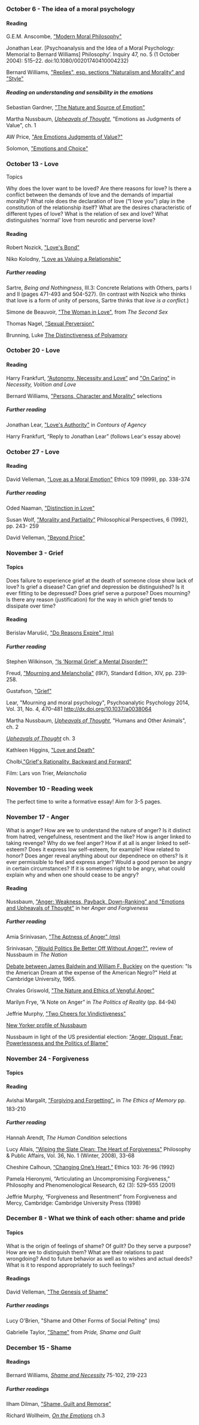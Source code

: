 
### October 6 - The idea of a moral psychology

<!-- #### Topics -->

#### Reading

G.E.M. Anscombe, ["Modern Moral Philosophy"](https://github.com/UCL-PHIL/3097/blob/gh-pages/readings/Anscombe%20-%20Modern_Moral_Philosophy.pdf?raw=true)

Jonathan Lear. [Psychoanalysis and the Idea of a Moral Psychology: Memorial to Bernard Williams] Philosophy’. Inquiry 47, no. 5 (1 October 2004): 515–22. doi:10.1080/00201740410004232)

Bernard Williams, ["Replies", esp. sections "Naturalism and Morality" and "Style"](https://github.com/UCL-PHIL/3097/blob/gh-pages/readings/Williams%20-%20Replies%20in%20World_Mind_Ethics.pdf?raw=true)



<!-- ##### Reading on naturalistic moral psychology -->


##### Reading on understanding and sensibility in the emotions

Sebastian Gardner, ["The Nature and Source of Emotion"](https://github.com/UCL-PHIL/3097/blob/gh-pages/readings/Gardner%20-%20The_nature_and_source_of_emotion.pdf?raw=true)

Martha Nussbaum, [*Upheavals of Thought*](https://github.com/UCL-PHIL/3097/blob/gh-pages/readings/Nussbaum%20Upheav%20Thought%20ch1.pdf?raw=true), "Emotions as Judgments of Value", ch. 1

AW Price, ["Are Emotions Judgments of Value?"](https://github.com/UCL-PHIL/3097/blob/gh-pages/readings/Price%20-%20Are%20Emotions%20Judgments%20of%20Value.pdf?raw=true)

<!-- Amelie Rorty, *Explaining Emotions* -->

Solomon, ["Emotions and Choice"](https://github.com/UCL-PHIL/3097/blob/gh-pages/readings/Solomon%20-%20Emotions%20and%20Choice.pdf?raw=true)


<!-- remove dates here so i dont have to change this bit year to year -->

### October 13 - Love

Topics

Why does the lover want to be loved? Are there reasons for love? Is there a conflict between the demands of love and the demands of impartial morality? What role does the declaration of love (“I love you”) play in the constitution of the relationship itself? What are the desires characteristic of different types of love? What is the relation of sex and love? What distinguishes 'normal' love from neurotic and perverse love?

#### Reading
Robert Nozick, ["Love's Bond"](https://github.com/UCL-PHIL/3097/blob/gh-pages/readings/Nozick%20-%20Loves%20Bond.pdf?raw=true)

Niko Kolodny, ["Love as Valuing a Relationship"](https://github.com/UCL-PHIL/3097/blob/gh-pages/readings/Kolodny%20-%20Love%20Relationship.pdf?raw=true)

##### Further reading

Sartre, *Being and Nothingness*, III.3: Concrete Relations with Others, parts I and II (pages 471-493 and 504-527). (In contrast with Nozick who thinks that love is a form of unity of persons, Sartre thinks that *love is a conflict*.)

Simone de Beauvoir, ["The Woman in Love"](https://github.com/UCL-PHIL/3097/blob/gh-pages/readings/Beauvoir%20The%20Worman%20in%20Love.pdf?raw=true), from *The Second Sex*

Thomas Nagel, ["Sexual Perversion"](https://github.com/UCL-PHIL/3097/blob/gh-pages/readings/Nagel%20-%20Sexual%20Perversion.pdf?raw=true)

Brunning, Luke [The Distinctiveness of Polyamory](https://github.com/UCL-PHIL/3097/blob/gh-pages/readings/Brunning%20-%20Polyamory.pdf?raw=true)

### October 20 - Love

#### Reading

Harry Frankfurt, [“Autonomy, Necessity and Love”](https://github.com/UCL-PHIL/3097/blob/gh-pages/readings/Frankfurt%20-%20Autonomy_Necessity_Love.pdf?raw=true) and ["On Caring"](https://github.com/UCL-PHIL/3097/blob/gh-pages/readings/Frankfurt%20-%20On%20Caring.pdf?raw=true) in *Necessity, Volition and Love*

Bernard Williams, ["Persons, Character and Morality"](https://github.com/UCL-PHIL/3097/blob/gh-pages/readings/Williams%20-%20Persons%20Character%20Morality.pdf?raw=true) selections

##### Further reading

Jonathan Lear, ["Love's Authority"](https://github.com/UCL-PHIL/3097/blob/gh-pages/readings/Lear%20-%20Love's%20Authority.pdf?raw=true) in *Contours of Agency*

Harry Frankfurt, “Reply to Jonathan Lear” (follows Lear's essay above)

### October 27 - Love

#### Reading

David Velleman, ["Love as a Moral Emotion"](https://github.com/UCL-PHIL/3097/blob/gh-pages/readings/Velleman%20-%20Love%20as%20a%20Moral%20Emotion.pdf?raw=true) Ethics 109 (1999), pp. 338-374

<!-- [Handout on Velleman](https://github.com/UCL-PHIL/3097/blob/gh-pages/handouts/Velleman%20-%20Love%20Moral%20Emotion_HO.pdf?raw=true) -->

##### Further reading

Oded Naaman, ["Distinction in Love"](https://github.com/UCL-PHIL/3097/blob/gh-pages/readings/Naaman%20-%20Distinction%20in%20Love.pdf?raw=true)

Susan Wolf, ["Morality and Partiality"](https://github.com/UCL-PHIL/3097/blob/gh-pages/readings/Wolf%20-%20Partiality%20Morality.pdf?raw=true) Philosophical Perspectives, 6 (1992), pp. 243- 259

David Velleman, ["Beyond Price"](https://github.com/UCL-PHIL/3097/blob/gh-pages/readings/Velleman%20-%20Beyond%20Price.pdf?raw=true)





### November 3 - Grief

#### Topics

Does failure to experience grief at the death of someone close show lack of love? Is grief a disease? Can grief and depression be distinguished? Is it ever fitting to be depressed? Does grief serve a purpose? Does mourning? Is there any reason (justification) for the way in which grief tends to dissipate over time?

#### Reading

Berislav Marušić, ["Do Reasons Expire" (ms)](https://github.com/UCL-PHIL/3097/blob/gh-pages/readings/BeriMa%20-%20Do%20Reasons%20Expire.pdf?raw=true)

##### Further reading

Stephen Wilkinson, [“Is ‘Normal Grief’ a Mental Disorder?"](https://github.com/UCL-PHIL/3097/blob/gh-pages/readings/Wilkinson%20-%20Normer%20Grief%20Mental%20Disorder.pdf?raw=true)

Freud, ["Mourning and Melancholia"](https://github.com/UCL-PHIL/3097/blob/gh-pages/readings/Freud%20-%20Mourning%20Melancholia.pdf?raw=true) (l9l7), Standard Edition, XIV, pp. 239-258.

Gustafson, ["Grief"](https://github.com/UCL-PHIL/3097/blob/gh-pages/readings/Gustafson%20-%20Grief.pdf?raw=true)

Lear, "Mourning and moral psychology", Psychoanalytic Psychology 2014, Vol. 31, No. 4, 470–481 http://dx.doi.org/10.1037/a0038064

Martha Nussbaum, [*Upheavals of Thought*](https://github.com/UCL-PHIL/3097/blob/gh-pages/readings/Nussbaum%20Upheav%20Thought%202.pdf?raw=true), "Humans and Other Animals", ch. 2

[*Upheavals of Thought*](https://github.com/UCL-PHIL/3097/blob/gh-pages/readings/Nussbaum%20Upheav%20Thought%203.pdf?raw=true) ch. 3

Kathleen Higgins, ["Love and Death"](https://github.com/UCL-PHIL/3097/blob/gh-pages/readings/Higgins%20-%20Love%20and%20Death.pdf?raw=true)

Cholbi,["Grief's Rationality, Backward and Forward"](https://github.com/UCL-PHIL/3097/blob/gh-pages/readings/Cholbi-2016-Philosophy_and_Phenomenological_Research.pdf?raw=true)


Film: Lars von Trier, *Melancholia*


### November 10 - Reading week

The perfect time to write a formative essay! Aim for 3-5 pages.


### November 17 - Anger

What is anger? How are we to understand the nature of anger? Is it distinct from hatred, vengefulness, resentment and the like? How is anger linked to taking revenge? Why do we feel anger? How if at all is anger linked to self-esteem? Does it express low self-esteem, for example? How related to honor? Does anger reveal anything about our dependnece on others? Is it ever permissible to feel and express anger? Would a good person be angry in certain circumstances? If it is sometimes right to be angry, what could explain why and when one should cease to be angry?

#### Reading

Nussbaum, ["Anger: Weakness, Payback, Down-Ranking" and "Emotions and Upheavals of Thought"](https://github.com/UCL-PHIL/3097/blob/gh-pages/readings/Nussbaum%20-%20Anger%20ch2%20and%20Appendix%20A.pdf?raw=true) in her *Anger and Forgiveness*

##### Further reading

Amia Srinivasan, ["The Aptness of Anger" (ms)](https://github.com/UCL-PHIL/3097/blob/gh-pages/readings/AmiaS%20-%20Aptness-of-Anger.pdf?raw=true)

Srinivasan, ["Would Politics Be Better Off Without Anger?"](https://www.thenation.com/article/a-righteous-fury/), review of Nussbaum in *The Nation*

[Debate between James Baldwin and William F. Buckley](https://www.youtube.com/watch?v=oFeoS41xe7w) on the question: "Is the American Dream at the expense of the American Negro?" Held at Cambridge University, 1965.

Chrales Griswold, ["The Nature and Ethics of Vengful Anger"](https://github.com/UCL-PHIL/3097/blob/gh-pages/readings/Griswold%20-%20Vengful%20Anger.pdf?raw=true)

Marilyn Frye, “A Note on Anger” in *The Politics of Reality* (pp. 84-94)

Jeffrie Murphy, ["Two Cheers for Vindictiveness"](http://pun.sagepub.com/cgi/content/abstract/2/2/131)

[New Yorker profile of Nussbaum](http://www.newyorker.com/magazine/2016/07/25/martha-nussbaums-moral-philosophies)

Nussbaum in light of the US presidential election: ["Anger, Disgust, Fear: Powerlessness and the Politics of Blame"](http://www.abc.net.au/religion/articles/2016/11/14/4574917.htm)


### November 24 - Forgiveness

#### Topics

#### Reading

Avishai Margalit, ["Forgiving and Forgetting"](https://github.com/UCL-PHIL/3097/blob/gh-pages/readings/Margalit-The%20Ethics%20of%20Memory.pdf?raw=true), in *The Ethics of Memory* pp. 183-210

##### Further reading

Hannah Arendt, *The Human Condition* selections

Lucy Allais, ["Wiping the Slate Clean: The Heart of Forgiveness"](https://github.com/UCL-PHIL/3097/blob/gh-pages/readings/Alias%20-%20Wiping%20Slate%20Clean.pdf?raw=true) Philosophy & Public Affairs, Vol. 36, No. 1 (Winter, 2008), 33-68

Cheshire Calhoun, [“Changing One’s Heart,”](https://github.com/UCL-PHIL/3097/blob/gh-pages/readings/Calhoun%20-%20Changing%20ones%20heart.pdf?raw=true) Ethics 103: 76-96 (1992)

Pamela Hieronymi, “Articulating an Uncompromising Forgiveness,” Philosophy and Phenomenological Research, 62 (3): 529–555 (2001)

Jeffrie Murphy, “Forgiveness and Resentment” from Forgiveness and Mercy, Cambridge: Cambridge University Press (1998)


### December 8 - What we think of each other: shame and pride

#### Topics

What is the origin of feelings of shame? Of guilt? Do they serve a purpose? How are we to distinguish them? What are their relations to past wrongdoing? And to future behavior as well as to wishes and actual deeds? What is it to respond appropriately to such feelings?

#### Readings

David Velleman, ["The Genesis of Shame"](https://github.com/UCL-PHIL/3097/blob/gh-pages/readings/Velleman%20-%20Genesis%20of%20Shame.pdf?raw=true)

##### Further readings

Lucy O'Brien, "Shame and Other Forms of Social Pelting" (ms)

Gabrielle Taylor, ["Shame"](https://github.com/UCL-PHIL/3097/blob/gh-pages/readings/Taylor_-_Shame.pdf?raw=true) from *Pride, Shame and Guilt*

### December 15 - Shame

<!-- #### Topics -->

#### Readings

Bernard Williams, [*Shame and Necessity*](https://github.com/UCL-PHIL/3097/blob/gh-pages/readings/Williams%20-%20ShameNecessity.pdf?raw=true) 75-102, 219-223

##### Further readings

Ilham Dilman, ["Shame, Guilt and Remorse"](https://github.com/UCL-PHIL/3097/blob/gh-pages/readings/Dilman-1999-Philosophical_Investigations.pdf?raw=true)

Richard Wollheim, [*On the Emotions*](https://github.com/UCL-PHIL/3097/blob/gh-pages/readings/Wollheim%20-%20On_the_Emotions%203.pdf?raw=true) ch.3
